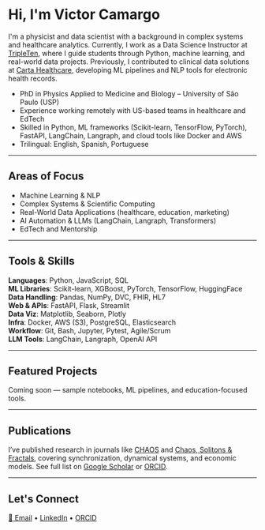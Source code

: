 # Hi, I'm Victor Camargo

I'm a physicist and data scientist with a background in complex systems and healthcare analytics. Currently, I work as a Data Science Instructor at [TripleTen](https://tripleten.com), where I guide students through Python, machine learning, and real-world data projects. Previously, I contributed to clinical data solutions at [Carta Healthcare](https://www.carta.healthcare), developing ML pipelines and NLP tools for electronic health records.

- PhD in Physics Applied to Medicine and Biology – University of São Paulo (USP)
- Experience working remotely with US-based teams in healthcare and EdTech
- Skilled in Python, ML frameworks (Scikit-learn, TensorFlow, PyTorch), FastAPI, LangChain, Langraph, and cloud tools like Docker and AWS
- Trilingual: English, Spanish, Portuguese

---

## Areas of Focus

- Machine Learning & NLP  
- Complex Systems & Scientific Computing  
- Real-World Data Applications (healthcare, education, marketing)  
- AI Automation & LLMs (LangChain, Langraph, Transformers)  
- EdTech and Mentorship

---

## Tools & Skills

**Languages**: Python, JavaScript, SQL  
**ML Libraries**: Scikit-learn, XGBoost, PyTorch, TensorFlow, HuggingFace  
**Data Handling**: Pandas, NumPy, DVC, FHIR, HL7  
**Web & APIs**: FastAPI, Flask, Streamlit  
**Data Viz**: Matplotlib, Seaborn, Plotly  
**Infra**: Docker, AWS (S3), PostgreSQL, Elasticsearch  
**Workflow**: Git, Bash, Jupyter, Pytest, Agile/Scrum  
**LLM Tools**: LangChain, Langraph, OpenAI API

---

## Featured Projects

Coming soon — sample notebooks, ML pipelines, and education-focused tools.

---

## Publications

I’ve published research in journals like [CHAOS](https://pubs.aip.org/aip/cha) and [Chaos, Solitons & Fractals](https://www.sciencedirect.com/journal/chaos-solitons-and-fractals), covering synchronization, dynamical systems, and economic models. See full list on [Google Scholar](https://scholar.google.com/citations?user=rotxSnAAAAAJ&hl=pt-BR) or [ORCID](https://orcid.org/0000-0002-8974-2988).

---

## Let's Connect

[📧 Email](mailto:victor.camargo.molina@gmail.com) • [LinkedIn](https://www.linkedin.com/in/victor-ecm) • [ORCID](https://orcid.org/0000-0002-8974-2988)
